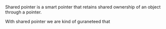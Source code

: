 
Shared pointer is a smart pointer that retains shared ownership of an object through a pointer.

With shared pointer we are kind of guraneteed that 